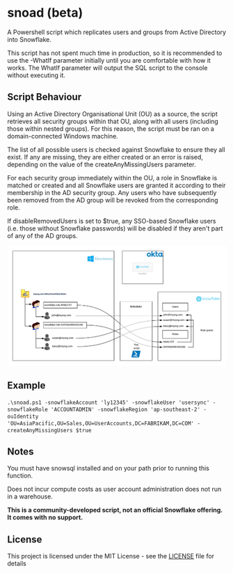 # snoad (beta)

A Powershell script which replicates users and groups from Active Directory into Snowflake.

This script has not spent much time in production, so it is recommended to use the -WhatIf parameter initially until you are comfortable with how it works. The WhatIf parameter will output the SQL script to the console without executing it.

## Script Behaviour
Using an Active Directory Organisational Unit (OU) as a source, the script retrieves all security groups within that OU, along with all users (including those within nested groups). For this reason, the script 
must be ran on a domain-connected Windows machine.

The list of all possible users is checked against Snowflake to ensure they all exist. If any are missing, they are either created or an error is raised, depending on the value of the createAnyMissingUsers parameter.

For each security group immediately within the OU, a role in Snowflake is matched or created and all Snowflake users are granted it according to their membership in the AD security group. Any users who have subsequently been removed from the AD group will be revoked from the corresponding role.

If disableRemovedUsers is set to $true, any SSO-based Snowflake users (i.e. those without Snowflake passwords) will be disabled if they aren't part of any of the AD groups.

![diagram](diagram.png "Diagram")

## Example
```
.\snoad.ps1 -snowflakeAccount 'ly12345' -snowflakeUser 'usersync' -snowflakeRole 'ACCOUNTADMIN' -snowflakeRegion 'ap-southeast-2' -ouIdentity 'OU=AsiaPacific,OU=Sales,OU=UserAccounts,DC=FABRIKAM,DC=COM' -createAnyMissingUsers $true
```

## Notes

You must have snowsql installed and on your path prior to running this function.

Does not incur compute costs as user account administration does not run in a warehouse.

**This is a community-developed script, not an official Snowflake offering. It comes with no support.**

## License

This project is licensed under the MIT License - see the [LICENSE](LICENSE) file for details
